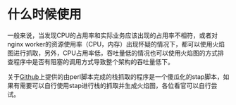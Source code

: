# 什么时候使用


一般来说，当发现CPU的占用率和实际业务应该出现的占用率不相符，或者对nginx worker的资源使用率（CPU，内存）出现怀疑的情况下，都可以使用火焰图进行抓取，另外，CPU占用率低，吞吐量低的情况也可以使用火焰图的方式排查程序中是否有阻塞的调用方式导致整个架构的吞吐量低下。



关于[Github](https://github.com/openresty/nginx-systemtap-toolkit)上提供的由perl脚本完成的栈抓取的程序是一个傻瓜化的stap脚本，如果有需要可以自行使用stap进行栈的抓取并生成火焰图，各位看官可以自行尝试。
